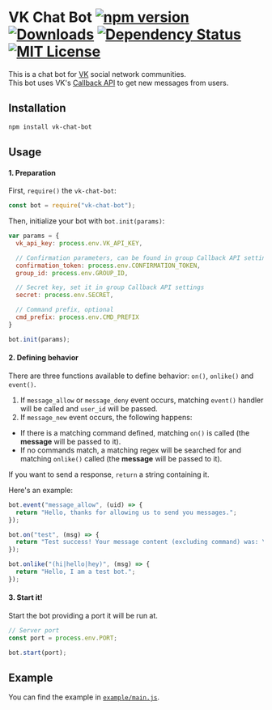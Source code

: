 # VK Chat Bot [![npm version](https://img.shields.io/npm/v/vk-chat-bot.svg)](https://www.npmjs.com/package/vk-chat-bot)  	[![Downloads](https://img.shields.io/npm/dt/vk-chat-bot.svg)](https://www.npmjs.com/package/vk-chat-bot) [![Dependency Status](https://david-dm.org/sudoio/vk-chat-bot.svg)](https://david-dm.org/sudoio/vk-chat-bot) [![MIT License](https://img.shields.io/github/license/sudoio/vk-chat-bot.svg)](https://github.com/sudoio/fast-electron/blob/master/LICENSE.md)
This is a chat bot for [VK](https://vk.com) social network communities.    
This bot uses VK's [Callback API](https://vk.com/dev/callback_api) to get new messages from users.

## Installation
```bash
npm install vk-chat-bot
```

## Usage
#### 1. Preparation
First, `require()` the `vk-chat-bot`:
```js
const bot = require("vk-chat-bot");
```

Then, initialize your bot with `bot.init(params)`:
```js
var params = {
  vk_api_key: process.env.VK_API_KEY,

  // Confirmation parameters, can be found in group Callback API settings
  confirmation_token: process.env.CONFIRMATION_TOKEN,
  group_id: process.env.GROUP_ID,

  // Secret key, set it in group Callback API settings
  secret: process.env.SECRET,

  // Command prefix, optional
  cmd_prefix: process.env.CMD_PREFIX
}

bot.init(params);
```

#### 2. Defining behavior
There are three functions available to define behavior: `on()`, `onlike()` and `event()`.

1. If `message_allow` or `message_deny` event occurs, matching `event()` handler will be called and `user_id` will be passed.
1. If `message_new` event occurs, the following happens:
  - If there is a matching command defined, matching `on()` is called (the **message** will be passed to it).
  - If no commands match, a matching regex will be searched for and matching `onlike()` called (the **message** will be passed to it).

If you want to send a response, `return` a string containing it.

Here's an example:
```js
bot.event("message_allow", (uid) => {
  return "Hello, thanks for allowing us to send you messages.";
});

bot.on("test", (msg) => {
  return "Test success! Your message content (excluding command) was: \"" + msg + "\".";
});

bot.onlike("(hi|hello|hey)", (msg) => {
  return "Hello, I am a test bot.";
});
```

#### 3. Start it!
Start the bot providing a port it will be run at.

```js
// Server port
const port = process.env.PORT;

bot.start(port);
```

## Example
You can find the example in [`example/main.js`](https://github.com/sudoio/vk-chat-bot/blob/master/example/main.js).
